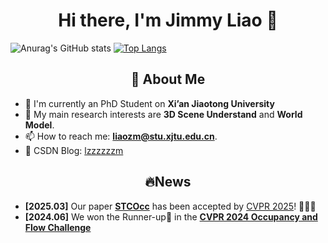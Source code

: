 <h1 align="center">Hi there, I'm Jimmy Liao 👋</h1>

![Anurag's GitHub stats](https://github-readme-stats.vercel.app/api?username=lzzzzzm&width=500)
[![Top Langs](https://github-readme-stats.vercel.app/api/top-langs/?username=lzzzzzm&layout=compact&width=500)](https://github.com/lzzzzzm/github-readme-stats)

<h2 align="center">🚀 About Me</h2>

- 🔭 I'm currently an PhD Student on **Xi’an Jiaotong University**
- 🌱 My main research interests are **3D Scene Understand** and **World Model**.
- 📫 How to reach me: **liaozm@stu.xjtu.edu.cn**.
- 💬 CSDN Blog: [lzzzzzzm](https://blog.csdn.net/lzzzzzzm?spm=1000.2115.3001.5343)

<h2 align="center"> 🔥News</h2>

- **[2025.03]** Our paper **[STCOcc](https://arxiv.org/abs/2504.19749)** has been accepted by [CVPR 2025](https://cvpr.thecvf.com/)! 🎉🎉🎉
- **[2024.06]** We won the Runner-up🥈 in the **[CVPR 2024 Occupancy and Flow Challenge](https://opendrivelab.com/challenge2024/)**